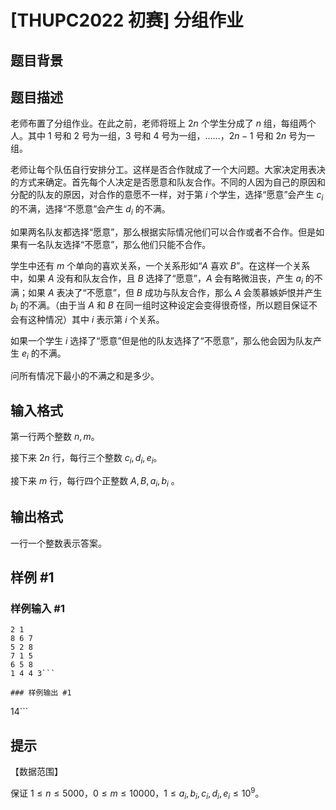 # [THUPC2022 初赛] 分组作业

## 题目背景



## 题目描述

老师布置了分组作业。在此之前，老师将班上 $2n$ 个学生分成了 $n$ 组，每组两个人。其中 $1$ 号和 $2$ 号为一组，$3$ 号和 $4$ 号为一组，……，$2n-1$ 号和 $2n$ 号为一组。

老师让每个队伍自行安排分工。这样是否合作就成了一个大问题。大家决定用表决的方式来确定。首先每个人决定是否愿意和队友合作。不同的人因为自己的原因和分配的队友的原因，对合作的意愿不一样，对于第 $i$ 个学生，选择“愿意”会产生 $c_i$ 的不满，选择“不愿意”会产生 $d_i$ 的不满。

如果两名队友都选择“愿意”，那么根据实际情况他们可以合作或者不合作。但是如果有一名队友选择“不愿意”，那么他们只能不合作。

学生中还有 $m$ 个单向的喜欢关系，一个关系形如“$A$ 喜欢 $B$”。在这样一个关系中，如果 $A$ 没有和队友合作，且 $B$ 选择了“愿意”，$A$ 会有略微沮丧，产生 $a_i$ 的不满；如果 $A$ 表决了“不愿意”，但 $B$ 成功与队友合作，那么 $A$ 会羡慕嫉妒恨并产生 $b_i$ 的不满。（由于当 $A$ 和 $B$ 在同一组时这种设定会变得很奇怪，所以题目保证不会有这种情况）其中 $i$ 表示第 $i$ 个关系。

如果一个学生 $i$ 选择了“愿意”但是他的队友选择了“不愿意”，那么他会因为队友产生 $e_i$ 的不满。

问所有情况下最小的不满之和是多少。

## 输入格式

第一行两个整数 $n,m$。

接下来 $2n$ 行，每行三个整数 $c_i,d_i,e_i$。

接下来 $m$ 行，每行四个正整数 $A,B,a_i,b_i$ 。

## 输出格式

一行一个整数表示答案。

## 样例 #1

### 样例输入 #1
```
2 1
8 6 7
5 2 8
7 1 5
6 5 8
1 4 4 3```

### 样例输出 #1

```
14```

## 提示

【数据范围】

保证 $1\le n \le 5000$，$0\le m \le 10000$，$1\le a_i,b_i,c_i,d_i,e_i\le 10^9$。
